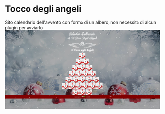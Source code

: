 # Tocco degli angeli
Sito calendario dell'avvento con forma di un albero, non necessita di alcun plugin per avviarlo
![Copertina](https://raw.githubusercontent.com/KuralGfx/Tocco-degli-angeli/main/copertina.png)
